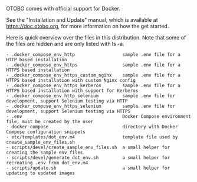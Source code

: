 OTOBO comes with official support for Docker.

See the "Installation and Update" manual, which is available at https://doc.otobo.org,
for more information on how the get started.

Here is quick overview over the files in this distribution. Note that some of the files are hidden
and are only listed with ls -a.

    - .docker_compose_env_http                  sample .env file for a HTTP based installation
    - .docker_compose_env_https                 sample .env file for a HTTPS based installation
    - .docker_compose_env_https_custom_nginx    sample .env file for a HTTPS based installation with custom Nginx config
    - .docker_compose_env_https_kerberos        sample .env file for a HTTPS based installation with support for Kerberos
    - .docker_compose_env_http_selenium         sample .env file for development, support Selenium testing via HTTP
    - .docker_compose_env_https_selenium        sample .env file for development, support Selenium testing via HTTPS
    - .env                                      Docker Compose environment file, must be created by the user
    - docker-compose                            directory with Docker Compose configuration snippets
    - etc/templates/dot_env.m4                  template file used by create_sample_env_files.sh
    - scripts/devel/create_sample_env_files.sh  a small helper for creating the sample env files
    - scripts/devel/generate_dot_env.sh         a small helper for recreating .env from dot_env.m4
    - scripts/update.sh                         a small helper for updating to updated images
